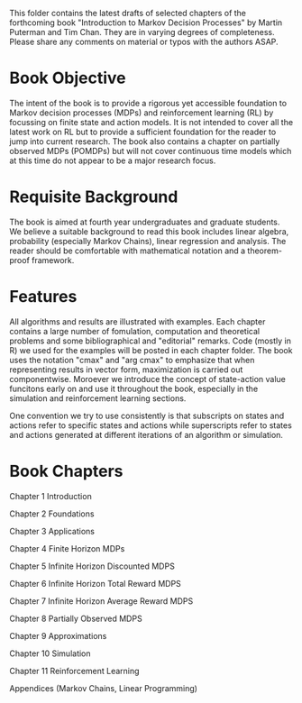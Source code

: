 This folder contains the latest drafts of selected chapters of the forthcoming book "Introduction to Markov Decision Processes" by Martin Puterman and Tim Chan. They are in varying degrees of completeness.  Please share any comments on material or typos with the authors ASAP.

# Book Objective 

The intent of the book is to provide a rigorous yet accessible foundation to Markov decision processes (MDPs) and reinforcement learning (RL) by focussing on finite state and action models.  It is not intended to cover all the latest work on RL but to provide a sufficient foundation for the reader to jump into current research.   The book also contains a chapter on partially observed MDPs (POMDPs) but will not cover continuous time models which at this time do not appear to be a major research focus. 

# Requisite Background

The book is aimed at fourth year undergraduates and graduate students.
We believe a suitable background to read this book includes linear algebra, probability (especially Markov Chains), linear regression and analysis. 
The reader should be comfortable with mathematical notation and a theorem-proof framework.

# Features

All algorithms and results are illustrated with examples.  Each chapter  contains a large number of fomulation, computation  and theoretical problems and some bibliographical and "editorial" remarks.  Code (mostly in R) we used for the examples will be posted in each chapter folder. 
The book uses the notation "cmax" and "arg cmax" to emphasize that when representing results in vector form, maximization is carried out componentwise.
Moroever we introduce the concept of state-action value funcitons early on and use it throughout the book, especially in the simulation and reinforcement learning sections.

One convention we try to use consistently is that subscripts on states and actions refer to specific states and actions while superscripts refer to states and actions generated at different iterations of an  algorithm or   simulation.


# Book Chapters

Chapter 1 Introduction

Chapter 2 Foundations

Chapter 3 Applications

Chapter 4 Finite Horizon MDPs

Chapter 5 Infinite Horizon Discounted MDPS

Chapter 6 Infinite Horizon Total Reward MDPS

Chapter 7 Infinite Horizon Average Reward MDPS

Chapter 8 Partially Observed MDPS

Chapter 9 Approximations

Chapter 10 Simulation 

Chapter 11 Reinforcement Learning

Appendices (Markov Chains, Linear Programming)
